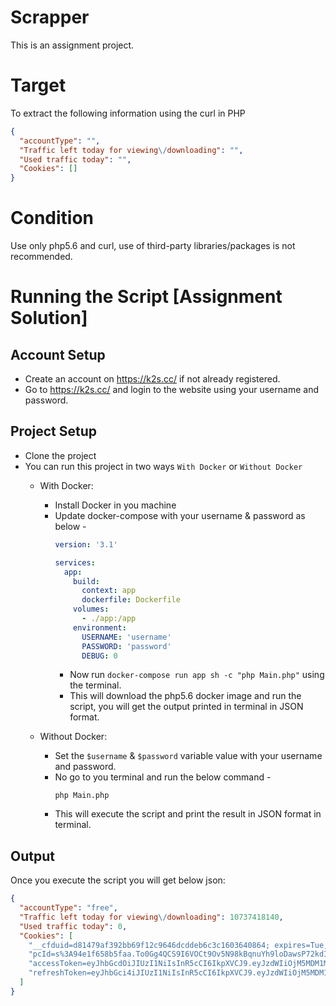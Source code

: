 # Scrapper 
This is an assignment project.

# Target
To extract the following information using the curl in PHP
```json
{
  "accountType": "",
  "Traffic left today for viewing\/downloading": "",
  "Used traffic today": "",
  "Cookies": []
}
```

# Condition
Use only php5.6 and curl, use of third-party libraries/packages is not recommended.


# Running the Script [Assignment Solution]
## Account Setup
 - Create an account on https://k2s.cc/ if not already registered.
 - Go to https://k2s.cc/ and login to the website using your username and password.

## Project Setup
 - Clone the project
 - You can run this project in two ways `With Docker` or `Without Docker`
   - With Docker:
     - Install Docker in you machine
     - Update docker-compose with your username & password as below - 
        ```yaml
        version: '3.1'
        
        services:
          app:
            build:
              context: app
              dockerfile: Dockerfile
            volumes:
              - ./app:/app
            environment:
              USERNAME: 'username'
              PASSWORD: 'password'
              DEBUG: 0
        ```
       - Now run `docker-compose run app sh -c "php Main.php"` using the terminal.
       - This will download the php5.6 docker image and run the script, you will get the output printed in terminal in JSON format.
       
   - Without Docker:
     - Set the `$username` & `$password` variable value with your username and password.
     - No go to you terminal and run the below command - 
        ```shell script
        php Main.php
        ```
     - This will execute the script and print the result in JSON format in terminal.
 
## Output 
Once you execute the script you will get below json: 
```json
{
  "accountType": "free",
  "Traffic left today for viewing\/downloading": 10737418140,
  "Used traffic today": 0,
  "Cookies": [
    "__cfduid=d81479af392bb69f12c9646dcddeb6c3c1603640864; expires=Tue, 24-Nov-20 15:47:44 GMT; path=\/; domain=.k2s.cc; HttpOnly; SameSite=Lax",
    "pcId=s%3A94e1f658b5faa.To0Gg4QCS9I6VOCt9Ov5N98kBqnuYh9loDawsP72kdI; Max-Age=8640000; Domain=.k2s.cc; Path=\/; Expires=Tue, 02 Feb 2021 15:47:44 GMT; HttpOnly; Secure; SameSite=None",
    "accessToken=eyJhbGcdOiJIUzI1NiIsInR5cCI6IkpXVCJ9.eyJzdWIiOjM5MDM1MjMwLCJhdWQiOiJ1c2VyIiwidHlwZSI6ImFjY2Vzc1Rva2VuIiwiaXNzIjoiazJzIiwiY0lkIjoiNWFjZDlmYTBmYzRlMDcxYzcxNTcxYTQwIiwianRpIjoiM2M4NmQxNTNkOWJlNiIsInNnbiI6Ijg3ODRiNmI4YzUiLCJpYXQiOjE2MDM2NDA4NjQsImV4cCI6MTYwNDI0NTY2NH0.lUB28-LSZZsmAkBDuVD0xgkmTjD_KcY_sCvzGZ6dHfs; Domain=.k2s.cc; Path=\/; Expires=Sun, 01 Nov 2020 15:47:44 GMT; HttpOnly; Secure; SameSite=None",
    "refreshToken=eyJhbGci4iJIUzI1NiIsInR5cCI6IkpXVCJ9.eyJzdWIiOjM5MDM1MjMwLCJhdWQiOiJ1c2VyIiwidHlwZSI6InJlZnJlc2hUb2tlbiIsImlzcyI6ImsycyIsImNJZCI6IjVhY2Q5ZmEwZmM0ZTA3MWM3MTU3MWE0MCIsImp0aSI6IjA2ZTE0NzZjNzNjYzAiLCJzZ24iOiI4Nzg0YjZiOGM1IiwiaWF0IjoxNjAzNjQwODY0LCJleHAiOjE2MDYyMzI4NjR9.pdhB9eRz5FiOq1T-5MubP4aF-L35lM4t_LFGWA_wFGg; Domain=.k2s.cc; Path=\/; Expires=Tue, 24 Nov 2020 15:47:44 GMT; HttpOnly; Secure; SameSite=None"
  ]
}
```

